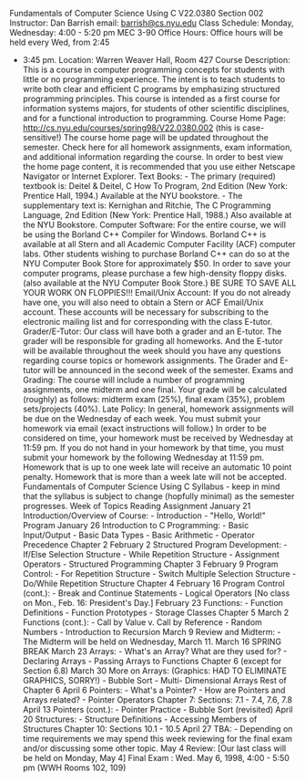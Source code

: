 Fundamentals of Computer Science Using C V22.0380 Section 002 Instructor: Dan
Barrish email: barrish@cs.nyu.edu Class Schedule: Monday, Wednesday: 4:00 -
5:20 pm MEC 3-90 Office Hours: Office hours will be held every Wed, from 2:45
- 3:45 pm. Location: Warren Weaver Hall, Room 427 Course Description: This is
a course in computer programming concepts for students with little or no
programming experience. The intent is to teach students to write both clear
and efficient C programs by emphasizing structured programming principles.
This course is intended as a first course for information systems majors, for
students of other scientific disciplines, and for a functional introduction to
programming. Course Home Page: http://cs.nyu.edu/courses/spring98/V22.0380.002
(this is case-sensitive!) The course home page will be updated throughout the
semester. Check here for all homework assignments, exam information, and
additional information regarding the course. In order to best view the home
page content, it is recommended that you use either Netscape Navigator or
Internet Explorer. Text Books: \- The primary (required) textbook is: Deitel &
Deitel, C How To Program, 2nd Edition (New York: Prentice Hall, 1994.)
Available at the NYU bookstore. \- The supplementary text is: Kernighan and
Ritchie, The C Programming Language, 2nd Edition (New York: Prentice Hall,
1988.) Also available at the NYU Bookstore. Computer Software: For the entire
course, we will be using the Borland C++ Compiler for Windows. Borland C++ is
available at all Stern and all Academic Computer Facility (ACF) computer labs.
Other students wishing to purchase Borland C++ can do so at the NYU Computer
Book Store for approximately $50. In order to save your computer programs,
please purchase a few high-density floppy disks. (also available at the NYU
Computer Book Store.) BE SURE TO SAVE ALL YOUR WORK ON FLOPPIES!!! Email/Unix
Account: If you do not already have one, you will also need to obtain a Stern
or ACF Email/Unix account. These accounts will be necessary for subscribing to
the electronic mailing list and for corresponding with the class E-tutor.
Grader/E-Tutor: Our class will have both a grader and an E-tutor. The grader
will be responsible for grading all homeworks. And the E-tutor will be
available throughout the week should you have any questions regarding course
topics or homework assignments. The Grader and E-tutor will be announced in
the second week of the semester. Exams and Grading: The course will include a
number of programming assignments, one midterm and one final. Your grade will
be calculated (roughly) as follows: midterm exam (25%), final exam (35%),
problem sets/projects (40%). Late Policy: In general, homework assignments
will be due on the Wednesday of each week. You must submit your homework via
email (exact instructions will follow.) In order to be considered on time,
your homework must be received by Wednesday at 11:59 pm. If you do not hand in
your homework by that time, you must submit your homework by the following
Wednesday at 11:59 pm. Homework that is up to one week late will receive an
automatic 10 point penalty. Homework that is more than a week late will not be
accepted. Fundamentals of Computer Science Using C Syllabus - keep in mind
that the syllabus is subject to change (hopfully minimal) as the semester
progresses. Week of Topics Reading Assignment January 21 Introduction/Overview
of Course: \- Introduction \- "Hello, World!" Program January 26 Introduction
to C Programming: \- Basic Input/Output \- Basic Data Types \- Basic
Arithmetic \- Operator Precedence Chapter 2 February 2 Structured Program
Development: \- If/Else Selection Structure \- While Repetition Structure \-
Assignment Operators \- Structured Programming Chapter 3 February 9 Program
Control: \- For Repetition Structure \- Switch Multiple Selection Structure \-
Do/While Repetition Structure Chapter 4 February 16 Program Control (cont.):
\- Break and Continue Statements \- Logical Operators [No class on Mon., Feb.
16: President's Day.] February 23 Functions: \- Function Definitions \-
Function Prototypes \- Storage Classes Chapter 5 March 2 Functions (cont.): \-
Call by Value v. Call by Reference \- Random Numbers \- Introduction to
Recursion March 9 Review and Midterm: \- The Midterm will be held on
Wednesday, March 11. March 16 SPRING BREAK March 23 Arrays: \- What's an
Array? What are they used for? \- Declaring Arrays \- Passing Arrays to
Functions Chapter 6 (except for Section 6.8) March 30 More on Arrays:
(Graphics: HAD TO ELIMINATE GRAPHICS, SORRY!) \- Bubble Sort \- Multi-
Dimensional Arrays Rest of Chapter 6 April 6 Pointers: \- What's a Pointer? \-
How are Pointers and Arrays related? \- Pointer Operators Chapter 7: Sections:
7.1 - 7.4, 7.6, 7.8 April 13 Pointers (cont.): \- Pointer Practice \- Bubble
Sort (revisited) April 20 Structures: \- Structure Definitions \- Accessing
Members of Structures Chapter 10: Sections 10.1 - 10.5 April 27 TBA: \-
Depending on time requirements we may spend this week reviewing for the final
exam and/or discussing some other topic. May 4 Review: [Our last class will be
held on Monday, May 4] Final Exam : Wed. May 6, 1998, 4:00 - 5:50 pm (WWH
Rooms 102, 109)

